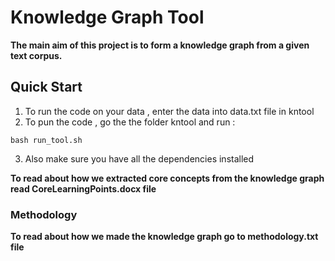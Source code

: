 #                                   Knowledge Graph Tool
**The main aim of this project is to form a knowledge graph from a given text corpus.**

## Quick Start
1. To run the code on your data , enter the data into data.txt file in kntool
2. To pun the code , go the the folder kntool and run :

```
bash run_tool.sh
```
3. Also make sure you have all the dependencies installed

**To read about how we extracted core concepts from the knowledge graph read CoreLearningPoints.docx file**
### Methodology
**To read about how we made the knowledge graph go to methodology.txt file**
